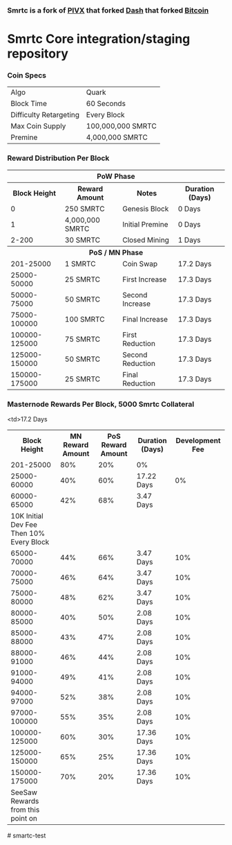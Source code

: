 ### Smrtc is a fork of [PIVX](https://github.com/PIVX-Project/PIVX) that forked [Dash](https://github.com/dashpay/dash) that forked [Bitcoin](https://github.com/bitcoin/bitcoinp)


# Smrtc Core integration/staging repository


### Coin Specs
<table>
<tr><td>Algo</td><td>Quark</td></tr>
<tr><td>Block Time</td><td>60 Seconds</td></tr>
<tr><td>Difficulty Retargeting</td><td>Every Block</td></tr>
<tr><td>Max Coin Supply </td><td>100,000,000 SMRTC</td></tr>
<tr><td>Premine</td><td>4,000,000 SMRTC</td></tr>
</table>


### Reward Distribution Per Block

<table>
<th colspan=4>PoW Phase</th>
<tr><th>Block Height</th><th>Reward Amount</th><th>Notes</th><th>Duration (Days)</th></tr>
<tr><td>0</td><td>250 SMRTC</td><td>Genesis Block</td><td>0 Days</td></tr>
<tr><td>1</td><td>4,000,000 SMRTC</td><td>Initial Premine</td><td>0 Days</td></tr>
<tr><td>2-200</td><td>30 SMRTC</td><td rowspan=1>Closed Mining</td><td>1 Days</td></tr>
<tr><th colspan=4>PoS / MN Phase</th></tr>
<tr><td>201-25000</td><td>1 SMRTC</td><td rowspan=1>Coin Swap</td><td>17.2 Days</td></tr>
<tr><td>25000-50000</td><td>25 SMRTC</td><td rowspan=1>First Increase </td><td>17.3 Days</td></tr>
<tr><td>50000-75000</td><td>50 SMRTC</td><td rowspan=1>Second Increase </td><td>17.3 Days</td></tr>
<tr><td>75000-100000</td><td>100 SMRTC</td><td rowspan=1>Final Increase </td><td>17.3 Days</td></tr>
<tr><td>100000-125000</td><td>75 SMRTC</td><td rowspan=1>First Reduction </td><td>17.3 Days</td></tr>
<tr><td>125000-150000</td><td>50 SMRTC</td><td rowspan=1>Second Reduction </td><td>17.3 Days</td></tr>
<tr><td>150000-175000</td><td>25 SMRTC</td><td rowspan=1>Final Reduction </td><td>17.3 Days</td></tr>

</table>


### Masternode Rewards Per Block, 5000 Smrtc Collateral

<table>
<tr><th>Block Height</th><th>MN Reward Amount</th><th>PoS Reward Amount</th><th>Duration (Days)</th><th>Development Fee</th></tr>
<tr><td>201-25000</td><td>80%</td><<td>20%</td>td>17.2 Days</td><td>0%</td></tr>
<tr><td>25000-60000 </td><td>40%</td><td>60%</td><td>17.22 Days</td><td>0%</td></tr>
<tr><td>60000-65000 </td><td>42%</td><td>68%</td><td>3.47 Days</td></tr><td>10K Initial Dev Fee Then 10% Every Block</td></tr>
<tr><td>65000-70000 </td><td>44%</td><td>66%</td><td>3.47 Days</td><td>10%</td></tr>
<tr><td>70000-75000 </td><td>46%</td><td>64%</td><td>3.47 Days</td><td>10%</td></tr>
<tr><td>75000-80000 </td><td>48%</td><td>62%</td><td>3.47 Days</td><td>10%</td></tr>
<tr><td>80000-85000 </td><td>40%</td><td>50%</td><td>2.08 Days</td><td>10%</td></tr>
<tr><td>85000-88000 </td><td>43%</td><td>47%</td><td>2.08 Days</td><td>10%</td></tr>
<tr><td>88000-91000 </td><td>46%</td><td>44%</td><td>2.08 Days</td><td>10%</td></tr>
<tr><td>91000-94000 </td><td>49%</td><td>41%</td><td>2.08 Days</td><td>10%</td></tr>
<tr><td>94000-97000 </td><td>52%</td><td>38%</td><td>2.08 Days</td><td>10%</td></tr>
<tr><td>97000-100000 </td><td>55%</td><td>35%</td><td>2.08 Days</td><td>10%</td></tr>
<tr><td>100000-125000 </td><td>60%</td><td>30%</td><td>17.36 Days</td><td>10%</td></tr>
<tr><td>125000-150000 </td><td>65%</td><td>25%</td><td>17.36 Days</td><td>10%</td></tr>
<tr><td>150000-175000 </td><td>70%</td><td>20%</td><td>17.36 Days</td><td>10%</td></tr>
<tr><td>SeeSaw Rewards from this point on</td></tr>
</table>
# smartc-test
